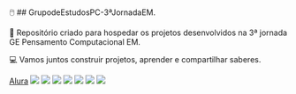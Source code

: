 🖱️ ## GrupodeEstudosPC-3ªJornadaEM.

📔 Repositório criado para hospedar os projetos desenvolvidos na 3ª jornada GE Pensamento Computacional EM.

💻 Vamos juntos construir projetos, aprender e compartilhar saberes.

[Alura](https://www.alura.com.br)
![](https://img.shields.io/badge/Alura-100000?style=for-the-badge&logo=github&logoColor=white)
![](https://img.shields.io/badge/JavaScript-323330?style=for-the-badge&logo=javascript&logoColor=F7DF1E)
![](https://img.shields.io/badge/VSCode-0078D4?style=for-the-badge&logo=visual%20studio%20code&logoColor=white)
![](https://img.shields.io/badge/GitHub-100000?style=for-the-badge&logo=github&logoColor=white)
![](https://img.shields.io/badge/HTML5-E34F26?style=for-the-badge&logo=html5&logoColor=white)
![](https://img.shields.io/badge/CSS3-1572B6?style=for-the-badge&logo=css3&logoColor=white)
![](https://img.shields.io/badge/Vercel-000000?style=for-the-badge&logo=vercel&logoColor=white)
